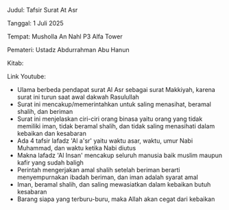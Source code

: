 Judul: Tafsir Surat At Asr

Tanggal: 1 Juli 2025

Tempat: Musholla An Nahl P3 Alfa Tower

Pemateri: Ustadz Abdurrahman Abu Hanun

Kitab: 

Link Youtube: []()

- Ulama berbeda pendapat surat Al Asr sebagai surat Makkiyah, karena surat ini
turun saat awal dakwah Rasulullah
- Surat ini mencakup/memerintahkan untuk saling menasihat, beramal shalih,
dan beriman
- Surat ini menjelaskan ciri-ciri orang binasa yaitu orang yang tidak memiliki
iman, tidak beramal shalih, dan tidak saling menasihati dalam kebaikan
dan kesabaran
- Ada 4 tafsir lafadz 'Al a'sr' yaitu waktu asar, waktu, umur Nabi Muhammad,
 dan waktu ketika Nabi diutus
- Makna lafadz 'Al Insan' mencakup seluruh manusia baik muslim maupun kafir
yang sudah baligh
- Perintah mengerjakan amal shalih setelah beriman berarti menyempurnakan 
ibadah beriman, dan iman adalah syarat amal
- Iman, beramal shalih, dan saling mewasiatkan dalam kebaikan butuh kesabaran
- Barang siapa yang terburu-buru, maka Allah akan cegat dari kebaikan
